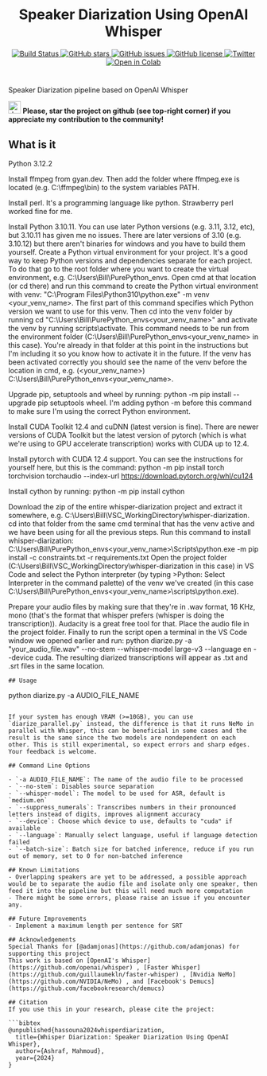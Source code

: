 <h1 align="center">Speaker Diarization Using OpenAI Whisper</h1>


<p align="center">
  <a href="https://github.com/MahmoudAshraf97/whisper-diarization/actions/workflows/test_run.yml">
    <img src="https://github.com/MahmoudAshraf97/whisper-diarization/actions/workflows/test_run.yml/badge.svg"
         alt="Build Status">
  </a>
  <a href="https://github.com/MahmoudAshraf97/whisper-diarization/stargazers">
    <img src="https://img.shields.io/github/stars/MahmoudAshraf97/whisper-diarization.svg?colorA=orange&colorB=orange&logo=github"
         alt="GitHub stars">
  </a>
  <a href="https://github.com/MahmoudAshraf97/whisper-diarization/issues">
        <img src="https://img.shields.io/github/issues/MahmoudAshraf97/whisper-diarization.svg"
             alt="GitHub issues">
  </a>
  <a href="https://github.com/MahmoudAshraf97/whisper-diarization/blob/master/LICENSE">
        <img src="https://img.shields.io/github/license/MahmoudAshraf97/whisper-diarization.svg"
             alt="GitHub license">
  </a>
  <a href="https://twitter.com/intent/tweet?text=&url=https%3A%2F%2Fgithub.com%2FMahmoudAshraf97%2Fwhisper-diarization">
  <img src="https://img.shields.io/twitter/url/https/github.com/MahmoudAshraf97/whisper-diarization.svg?style=social" alt="Twitter">
  </a> 
  </a>
  <a href="https://colab.research.google.com/github/MahmoudAshraf97/whisper-diarization/blob/main/Whisper_Transcription_%2B_NeMo_Diarization.ipynb">
  <img src="https://colab.research.google.com/assets/colab-badge.svg" alt="Open in Colab">
  </a>
 
</p>


# 
Speaker Diarization pipeline based on OpenAI Whisper

<img src="https://github.blog/wp-content/uploads/2020/09/github-stars-logo_Color.png" alt="drawing" width="25"/> **Please, star the project on github (see top-right corner) if you appreciate my contribution to the community!**

## What is it
Python 3.12.2

Install ffmpeg from gyan.dev. Then add the folder where ffmpeg.exe is located (e.g. C:\ffmpeg\bin) to the system variables PATH.

Install perl. It's a programming language like python. Strawberry perl worked fine for me.

Install Python 3.10.11. You can use later Python versions (e.g. 3.11, 3.12, etc), but 3.10.11 has given me no issues. There are later versions of 3.10 (e.g. 3.10.12) but there aren't binaries for windows and you have to build them yourself.
Create a Python virtual environment for your project. It's a good way to keep Python versions and dependencies separate for each project. To do that go to the root folder where you want to create the virtual environment, e.g. C:\Users\Bill\PurePython_envs. Open cmd at that location (or cd there) and run this command to create the Python virtual environment with venv: "C:\Program Files\Python310\python.exe" -m venv <your_venv_name>. The first part of this command specifies which Python version we want to use for this venv. Then cd into the venv folder by running cd "C:\Users\Bill\PurePython_envs\<your_venv_name>" and activate the venv by running scripts\activate. This command needs to be run from the environment folder (C:\Users\Bill\PurePython_envs\<your_venv_name> in this case). You're already in that folder at this point in the instructions but I'm including it so you know how to activate it in the future. If the venv has been activated correctly you should see the name of the venv before the location in cmd, e.g. (<your_venv_name>) C:\Users\Bill\PurePython_envs\<your_venv_name>.

Upgrade pip, setuptools and wheel by running: python -m pip install --upgrade pip setuptools wheel. I'm adding python -m before this command to make sure I'm using the correct Python environment.

Install CUDA Toolkit 12.4 and cuDNN (latest version is fine). There are newer versions of CUDA Toolkit but the latest version of pytorch (which is what we're using to GPU accelerate transcription) works with CUDA up to 12.4.

Install pytorch with CUDA 12.4 support. You can see the instructions for yourself here, but this is the command: python -m pip install torch torchvision torchaudio --index-url https://download.pytorch.org/whl/cu124

Install cython by running: python -m pip install cython

Download the zip of the entire whisper-diarization project and extract it somewhere, e.g. C:\Users\Bill\VSC_WorkingDirectory\whisper-diarization. cd into that folder from the same cmd terminal that has the venv active and we have been using for all the previous steps. Run this command to install whisper-diarization: C:\Users\Bill\PurePython_envs\<your_venv_name>\Scripts\python.exe -m pip install -c constraints.txt -r requirements.txt
Open the project folder (C:\Users\Bill\VSC_WorkingDirectory\whisper-diarization in this case) in VS Code and select the Python interpreter (by typing >Python: Select Interpreter in the command palette) of the venv we've created (in this case C:\Users\Bill\PurePython_envs\<your_venv_name>\scripts\python.exe).

Prepare your audio files by making sure that they're in .wav format, 16 KHz, mono (that's the format that whisper prefers (whisper is doing the transcription)). Audacity is a great free tool for that. Place the audio file in the project folder.
Finally to run the script open a terminal in the VS Code window we opened earlier and run: python diarize.py -a "your_audio_file.wav" --no-stem --whisper-model large-v3 --language en --device cuda. The resulting diarized transcriptions will appear as .txt and .srt files in the same location.

    

```
## Usage 

```
python diarize.py -a AUDIO_FILE_NAME
```

If your system has enough VRAM (>=10GB), you can use `diarize_parallel.py` instead, the difference is that it runs NeMo in parallel with Whisper, this can be beneficial in some cases and the result is the same since the two models are nondependent on each other. This is still experimental, so expect errors and sharp edges. Your feedback is welcome.

## Command Line Options

- `-a AUDIO_FILE_NAME`: The name of the audio file to be processed
- `--no-stem`: Disables source separation
- `--whisper-model`: The model to be used for ASR, default is `medium.en`
- `--suppress_numerals`: Transcribes numbers in their pronounced letters instead of digits, improves alignment accuracy
- `--device`: Choose which device to use, defaults to "cuda" if available
- `--language`: Manually select language, useful if language detection failed
- `--batch-size`: Batch size for batched inference, reduce if you run out of memory, set to 0 for non-batched inference

## Known Limitations
- Overlapping speakers are yet to be addressed, a possible approach would be to separate the audio file and isolate only one speaker, then feed it into the pipeline but this will need much more computation
- There might be some errors, please raise an issue if you encounter any.

## Future Improvements
- Implement a maximum length per sentence for SRT

## Acknowledgements
Special Thanks for [@adamjonas](https://github.com/adamjonas) for supporting this project
This work is based on [OpenAI's Whisper](https://github.com/openai/whisper) , [Faster Whisper](https://github.com/guillaumekln/faster-whisper) , [Nvidia NeMo](https://github.com/NVIDIA/NeMo) , and [Facebook's Demucs](https://github.com/facebookresearch/demucs)

## Citation
If you use this in your research, please cite the project:

```bibtex
@unpublished{hassouna2024whisperdiarization,
  title={Whisper Diarization: Speaker Diarization Using OpenAI Whisper},
  author={Ashraf, Mahmoud},
  year={2024}
}
```
